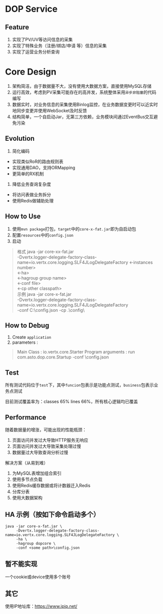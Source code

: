 DOP Service
===

## Feature

1. 实现了PV/UV等访问信息的采集
1. 实现了特殊业务（注册/绑店/申请 等）信息的采集
1. 实现了运营业务分析查询

# Core Design

1. 架构简洁，由于数据量不大，没有使用大数据方案，直接使用MySQL存储
1. 运行高效，考虑到PV采集可能存在的高并发，系统整体采用`异步非阻塞`的代码编写
1. 数据实时，对业务信息的采集使用Binlog监控，在业务数据变更时可以近实时地同步变更并使用WebSocket及时反馈
1. 结构简单，一个自启动Jar，无第三方依赖，业务模块间通过EventBus交互避免污染

## Evolution

1. 简化编码
* 实现类似RoR的路由规则表
* 实现通用DAO，支持ORMapping
* 更简单的RX机制
1. 降低业务查询复杂度
* 将访问表做业务拆分
* 使用Redis做辅助处理

## How to Use

1. 使用`mvn package`打包，`target`中的`core-x-fat.jar`即为自启动包
1. 配置`resources`中的`config.json`
1. 启动
> 格式
>    java -jar core-xx-fat.jar \
>         -Dvertx.logger-delegate-factory-class-name=io.vertx.core.logging.SLF4JLogDelegateFactory 
>         <-instances number> \
>         <-ha> \
>         <-hagroup group name> \
>         <-conf file> \
>         <-cp other classpath>\
> 示例
>    java -jar core-x-fat.jar \
>          -Dvertx.logger-delegate-factory-class-name=io.vertx.core.logging.SLF4JLogDelegateFactory \
>          -conf C:\config.json
>          -cp .\config\

## How to Debug

1. Create `application`
1. parameters :
> Main Class : io.vertx.core.Starter
> Program arguments : run com.asto.dop.core.Startup -conf <some path>\config.json

## Test

所有测试代码位于`test`下，其中`funcion`包表示是功能点测试，`business`包表示业务点测试

目前测试覆盖率为：classes 65% lines 66%，所有核心逻辑均已覆盖

## Performance

随着数据量的增涨，可能出现的性能瓶颈：

1. 页面访问并发过大导致HTTP服务无响应
1. 页面访问并发过大导致采集处理过慢
1. 数据量过大导致查询分析过慢

解决方案（从易到难）

1. 为MySQL表增加组合索引
1. 使用多节点负载
1. 使用Redis缓存数据或将计数器迁入Redis
1. 分库分表
1. 使用大数据架构

## HA 示例（按如下命令启动多个）

    java -jar core-x-fat.jar \
         -Dvertx.logger-delegate-factory-class-name=io.vertx.core.logging.SLF4JLogDelegateFactory \
         -ha \
         -hagroup dopcore \
         -conf <some path>\config.json


## 暂不能实现

一个cookie或device使用多个账号

## 其它

使用IP地址库：https://www.ipip.net/



